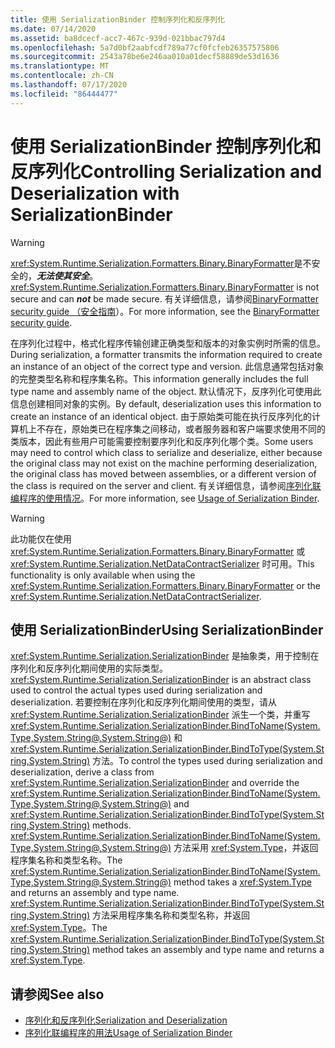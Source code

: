 ```yaml
---
title: 使用 SerializationBinder 控制序列化和反序列化
ms.date: 07/14/2020
ms.assetid: ba8dcecf-acc7-467c-939d-021bbac797d4
ms.openlocfilehash: 5a7d0bf2aabfcdf789a77cf0fcfeb26357575806
ms.sourcegitcommit: 2543a78be6e246aa010a01decf58889de53d1636
ms.translationtype: MT
ms.contentlocale: zh-CN
ms.lasthandoff: 07/17/2020
ms.locfileid: "86444477"
---
```

# <a name="controlling-serialization-and-deserialization-with-serializationbinder"></a><span data-ttu-id="ffa52-102">使用 SerializationBinder 控制序列化和反序列化</span><span class="sxs-lookup"><span data-stu-id="ffa52-102">Controlling Serialization and Deserialization with SerializationBinder</span></span>

> [!WARNING]
> <span data-ttu-id="ffa52-103"><xref:System.Runtime.Serialization.Formatters.Binary.BinaryFormatter>是不安全的，***无法使其安全***。</span><span class="sxs-lookup"><span data-stu-id="ffa52-103"><xref:System.Runtime.Serialization.Formatters.Binary.BinaryFormatter> is not secure and can ***not*** be made secure.</span></span> <span data-ttu-id="ffa52-104">有关详细信息，请参阅[BinaryFormatter security guide （安全指南](../../../standard/serialization/binaryformatter-security-guide.md)）。</span><span class="sxs-lookup"><span data-stu-id="ffa52-104">For more information, see the [BinaryFormatter security guide](../../../standard/serialization/binaryformatter-security-guide.md).</span></span>

<span data-ttu-id="ffa52-105">在序列化过程中，格式化程序传输创建正确类型和版本的对象实例时所需的信息。</span><span class="sxs-lookup"><span data-stu-id="ffa52-105">During serialization, a formatter transmits the information required to create an instance of an object of the correct type and version.</span></span> <span data-ttu-id="ffa52-106">此信息通常包括对象的完整类型名称和程序集名称。</span><span class="sxs-lookup"><span data-stu-id="ffa52-106">This information generally includes the full type name and assembly name of the object.</span></span> <span data-ttu-id="ffa52-107">默认情况下，反序列化可使用此信息创建相同对象的实例。</span><span class="sxs-lookup"><span data-stu-id="ffa52-107">By default, deserialization uses this information to create an instance of an identical object.</span></span> <span data-ttu-id="ffa52-108">由于原始类可能在执行反序列化的计算机上不存在，原始类已在程序集之间移动，或者服务器和客户端要求使用不同的类版本，因此有些用户可能需要控制要序列化和反序列化哪个类。</span><span class="sxs-lookup"><span data-stu-id="ffa52-108">Some users may need to control which class to serialize and deserialize, either because the original class may not exist on the machine performing deserialization, the original class has moved between assemblies, or a different version of the class is required on the server and client.</span></span> <span data-ttu-id="ffa52-109">有关详细信息，请参阅[序列化联编程序的使用情况](../samples/usage-of-serialization-binder.md)。</span><span class="sxs-lookup"><span data-stu-id="ffa52-109">For more information, see [Usage of Serialization Binder](../samples/usage-of-serialization-binder.md).</span></span>  
  
> [!WARNING]
> <span data-ttu-id="ffa52-110">此功能仅在使用 <xref:System.Runtime.Serialization.Formatters.Binary.BinaryFormatter> 或 <xref:System.Runtime.Serialization.NetDataContractSerializer> 时可用。</span><span class="sxs-lookup"><span data-stu-id="ffa52-110">This functionality is only available when using the <xref:System.Runtime.Serialization.Formatters.Binary.BinaryFormatter> or the <xref:System.Runtime.Serialization.NetDataContractSerializer>.</span></span>  
  
## <a name="using-serializationbinder"></a><span data-ttu-id="ffa52-111">使用 SerializationBinder</span><span class="sxs-lookup"><span data-stu-id="ffa52-111">Using SerializationBinder</span></span>  
 <span data-ttu-id="ffa52-112"><xref:System.Runtime.Serialization.SerializationBinder> 是抽象类，用于控制在序列化和反序列化期间使用的实际类型。</span><span class="sxs-lookup"><span data-stu-id="ffa52-112"><xref:System.Runtime.Serialization.SerializationBinder> is an abstract class used to control the actual types used during serialization and deserialization.</span></span> <span data-ttu-id="ffa52-113">若要控制在序列化和反序列化期间使用的类型，请从 <xref:System.Runtime.Serialization.SerializationBinder> 派生一个类，并重写 <xref:System.Runtime.Serialization.SerializationBinder.BindToName(System.Type,System.String@,System.String@)> 和 <xref:System.Runtime.Serialization.SerializationBinder.BindToType(System.String,System.String)> 方法。</span><span class="sxs-lookup"><span data-stu-id="ffa52-113">To control the types used during serialization and deserialization, derive a class from <xref:System.Runtime.Serialization.SerializationBinder> and override the <xref:System.Runtime.Serialization.SerializationBinder.BindToName(System.Type,System.String@,System.String@)> and <xref:System.Runtime.Serialization.SerializationBinder.BindToType(System.String,System.String)> methods.</span></span> <span data-ttu-id="ffa52-114"><xref:System.Runtime.Serialization.SerializationBinder.BindToName(System.Type,System.String@,System.String@)> 方法采用 <xref:System.Type>，并返回程序集名称和类型名称。</span><span class="sxs-lookup"><span data-stu-id="ffa52-114">The <xref:System.Runtime.Serialization.SerializationBinder.BindToName(System.Type,System.String@,System.String@)> method takes a <xref:System.Type> and returns an assembly and type name.</span></span> <span data-ttu-id="ffa52-115"><xref:System.Runtime.Serialization.SerializationBinder.BindToType(System.String,System.String)> 方法采用程序集名称和类型名称，并返回 <xref:System.Type>。</span><span class="sxs-lookup"><span data-stu-id="ffa52-115">The <xref:System.Runtime.Serialization.SerializationBinder.BindToType(System.String,System.String)> method takes an assembly and type name and returns a <xref:System.Type>.</span></span>  
  
## <a name="see-also"></a><span data-ttu-id="ffa52-116">请参阅</span><span class="sxs-lookup"><span data-stu-id="ffa52-116">See also</span></span>

- [<span data-ttu-id="ffa52-117">序列化和反序列化</span><span class="sxs-lookup"><span data-stu-id="ffa52-117">Serialization and Deserialization</span></span>](serialization-and-deserialization.md)
- [<span data-ttu-id="ffa52-118">序列化联编程序的用法</span><span class="sxs-lookup"><span data-stu-id="ffa52-118">Usage of Serialization Binder</span></span>](../samples/usage-of-serialization-binder.md)
